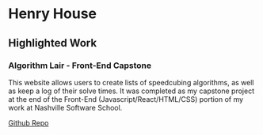 # Henry House


## Highlighted Work

### Algorithm Lair - Front-End Capstone

This website allows users to create lists of speedcubing algorithms, as well as keep a log of their solve times. It was completed as my capstone project at the end of the Front-End (Javascript/React/HTML/CSS) portion of my work at Nashville Software School.

<a href="https://github.com/HankHaus/algorithm-lair-capstone">Github Repo</a>
